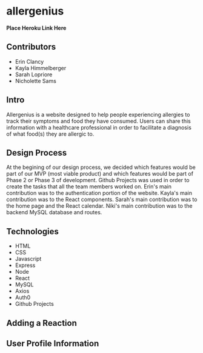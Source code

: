 # allergenius

**Place Heroku Link Here**

## Contributors
- Erin Clancy
- Kayla Himmelberger
- Sarah Lopriore
- Nicholette Sams

## Intro
Allergenius is a website designed to help people experiencing allergies to track their symptoms and food they have consumed.  Users can share this information 
with a healthcare professional in order to facilitate a diagnosis of what food(s) they are allergic to.

## Design Process
At the begining of our design process, we decided which features would be part of our MVP (most viable product) and which features would be part of Phase 2 or Phase 3 of development. Github Projects was used in order to create the tasks that all the team members worked on.  Erin's main contribution was to the authentication portion of the website.  Kayla's main contribution was to the React components.  Sarah's main contribution was to the home page and the React calendar.  Niki's main contribution was to the backend MySQL database and routes. 

## Technologies
- HTML
- CSS
- Javascript
- Express
- Node
- React
- MySQL
- Axios
- Auth0
- Github Projects

## Adding a Reaction

## User Profile Information
